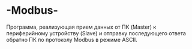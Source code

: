 # -Modbus-
Программа, реализующая прием данных от ПК (Master) к периферийному устройству (Slave) и отправку последующего ответа обратно ПК по протоколу Modbus в режиме ASCII.
